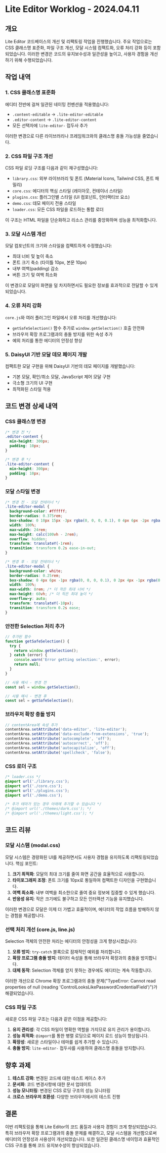 # Lite Editor Worklog - 2024.04.11

## 개요

Lite Editor 코드베이스의 개선 및 리팩토링 작업을 진행했습니다. 주요 작업으로는 CSS 클래스명 표준화, 파일 구조 개선, 모달 시스템 컴팩트화, 오류 처리 강화 등이 포함되었습니다. 이러한 변경은 코드의 유지보수성과 일관성을 높이고, 사용자 경험을 개선하기 위해 수행되었습니다.

## 작업 내역

### 1. CSS 클래스명 표준화

에디터 전반에 걸쳐 일관된 네이밍 컨벤션을 적용했습니다:
- `.content-editable` → `.lite-editor-editable`
- `.editor-content` → `.lite-editor-content`
- 모든 선택자에 `lite-editor-` 접두사 추가

이러한 변경으로 다른 라이브러리나 프레임워크와의 클래스명 충돌 가능성을 줄였습니다.

### 2. CSS 파일 구조 개선

CSS 파일 로딩 구조를 다음과 같이 재구성했습니다:
- `library.css`: 외부 라이브러리 및 폰트 (Material Icons, Tailwind CSS, 폰트 패밀리)
- `core.css`: 에디터의 핵심 스타일 (레이아웃, 컨테이너 스타일)
- `plugins.css`: 플러그인별 스타일 (UI 컴포넌트, 인터랙티브 요소)
- `demo.css`: 데모 페이지 전용 스타일
- `loader.css`: 모든 CSS 파일을 로드하는 통합 로더

이 구조는 HTML 파일을 단순화하고 리소스 관리를 중앙화하며 성능을 최적화합니다.

### 3. 모달 시스템 개선

모달 컴포넌트의 크기와 스타일을 컴팩트하게 수정했습니다:
- 최대 너비 및 높이 축소
- 폰트 크기 축소 (타이틀 10px, 본문 10px)
- 내부 여백(padding) 감소
- 버튼 크기 및 여백 최소화

이 변경으로 모달이 화면을 덜 차지하면서도 필요한 정보를 효과적으로 전달할 수 있게 되었습니다.

### 4. 오류 처리 강화

`core.js`와 여러 플러그인 파일에서 오류 처리를 개선했습니다:
- `getSafeSelection()` 함수 추가로 `window.getSelection()` 호출 안전화
- 브라우저 확장 프로그램과의 충돌 방지를 위한 속성 추가
- 예외 처리를 통한 에디터의 안정성 향상

### 5. DaisyUI 기반 모달 데모 페이지 개발

컴팩트한 모달 구현을 위해 DaisyUI 기반의 데모 페이지를 개발했습니다:
- 기본 모달, 확인/취소 모달, JavaScript 제어 모달 구현
- 극소형 크기의 UI 구현
- 최적화된 스타일 적용

## 코드 변경 상세 내역

### CSS 클래스명 변경
```css
/* 변경 전 */
.editor-content {
  min-height: 300px;
  padding: 10px;
}

/* 변경 후 */
.lite-editor-content {
  min-height: 300px;
  padding: 10px;
}
```

### 모달 스타일 변경
```css
/* 변경 전 - 모달 컨테이너 */
.lite-editor-modal {
  background-color: #ffffff;
  border-radius: 0.375rem;
  box-shadow: 0 10px 15px -3px rgba(0, 0, 0, 0.1), 0 4px 6px -2px rgba(0, 0, 0, 0.05);
  width: 100%;
  max-width: 24rem;
  max-height: calc(100vh - 2rem);
  overflow: hidden;
  transform: translateY(-1rem);
  transition: transform 0.2s ease-in-out;
}

/* 변경 후 - 모달 컨테이너 */
.lite-editor-modal {
  background-color: white;
  border-radius: 0.25rem;
  box-shadow: 0 4px 6px -1px rgba(0, 0, 0, 0.1), 0 2px 4px -1px rgba(0, 0, 0, 0.06);
  width: 100%;
  max-width: 8rem; /* 더 작은 최대 너비 */
  max-height: 60vh; /* 더 작은 최대 높이 */
  overflow-y: auto;
  transform: translateY(-10px);
  transition: transform 0.2s ease;
}
```

### 안전한 Selection 처리 추가
```javascript
// 추가된 함수
function getSafeSelection() {
  try {
    return window.getSelection();
  } catch (error) {
    console.warn('Error getting selection:', error);
    return null;
  }
}

// 사용 예시 - 변경 전
const sel = window.getSelection();

// 사용 예시 - 변경 후
const sel = getSafeSelection();
```

### 브라우저 확장 충돌 방지
```javascript
// contentArea에 속성 추가
contentArea.setAttribute('data-editor', 'lite-editor');
contentArea.setAttribute('data-exclude-from-extensions', 'true');
contentArea.setAttribute('autocomplete', 'off');
contentArea.setAttribute('autocorrect', 'off');
contentArea.setAttribute('autocapitalize', 'off');
contentArea.setAttribute('spellcheck', 'false');
```

### CSS 로더 구조
```css
/* loader.css */
@import url('./library.css');
@import url('./core.css');
@import url('./plugins.css');
@import url('./demo.css');

/* 추가 테마가 있는 경우 아래에 추가할 수 있습니다 */
/* @import url('./themes/dark.css'); */
/* @import url('./themes/light.css'); */
```

## 코드 리뷰

### 모달 시스템 (modal.css)

모달 시스템은 경량화된 UI를 제공하면서도 사용자 경험을 유지하도록 리팩토링되었습니다. 핵심 포인트:

1. **크기 최적화**: 모달의 최대 크기를 줄여 화면 공간을 효율적으로 사용합니다.
2. **타이포그래피 조정**: 폰트 크기를 10px로 통일하여 컴팩트한 디자인을 구현했습니다.
3. **여백 최소화**: 내부 여백을 최소한으로 줄여 중요 정보에 집중할 수 있게 했습니다.
4. **반응성 유지**: 작은 크기에도 불구하고 모든 인터랙션 기능을 유지했습니다.

이러한 변경으로 모달은 이제 더 가볍고 효율적이며, 에디터의 작업 흐름을 방해하지 않는 경험을 제공합니다.

### 선택 처리 개선 (core.js, line.js)

Selection 객체의 안전한 처리는 에디터의 안정성을 크게 향상시켰습니다:

1. **오류 방지**: `try-catch` 블록으로 잠재적인 예외를 처리합니다.
2. **확장 프로그램 충돌 방지**: 데이터 속성을 통해 브라우저 확장과의 충돌을 방지합니다.
3. **대체 동작**: Selection 객체를 얻지 못하는 경우에도 에디터는 계속 작동합니다.

이러한 개선으로 Chrome 확장 프로그램과의 충돌 문제("TypeError: Cannot read properties of null (reading 'ControlLooksLikePasswordCredentialField')")가 해결되었습니다.

### CSS 파일 구조

새로운 CSS 파일 구조는 다음과 같은 이점을 제공합니다:

1. **유지 관리성**: 각 CSS 파일이 명확한 역할을 가지므로 유지 관리가 용이합니다.
2. **성능 최적화**: `@import`를 통한 병렬 로딩으로 페이지 로드 성능이 향상됩니다.
3. **확장성**: 새로운 스타일이나 테마를 쉽게 추가할 수 있습니다.
4. **충돌 방지**: `lite-editor-` 접두사를 사용하여 클래스명 충돌을 방지합니다.

## 향후 과제

1. **테스트 강화**: 변경된 코드에 대한 테스트 케이스 추가
2. **문서화**: 코드 변경사항에 대한 문서 업데이트
3. **성능 모니터링**: 변경된 CSS 로딩 구조의 성능 모니터링
4. **크로스 브라우저 호환성**: 다양한 브라우저에서의 테스트 진행

## 결론

이번 리팩토링을 통해 Lite Editor의 코드 품질과 사용자 경험이 크게 향상되었습니다. 특히 브라우저 확장 프로그램과의 충돌 문제를 해결하고, 모달 시스템을 개선함으로써 에디터의 안정성과 사용성이 개선되었습니다. 또한 일관된 클래스명 네이밍과 효율적인 CSS 구조를 통해 코드 유지보수성이 향상되었습니다. 